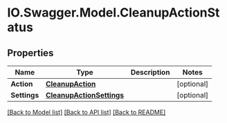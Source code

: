 # IO.Swagger.Model.CleanupActionStatus
## Properties

Name | Type | Description | Notes
------------ | ------------- | ------------- | -------------
**Action** | [**CleanupAction**](CleanupAction.md) |  | [optional] 
**Settings** | [**CleanupActionSettings**](CleanupActionSettings.md) |  | [optional] 

[[Back to Model list]](../README.md#documentation-for-models) [[Back to API list]](../README.md#documentation-for-api-endpoints) [[Back to README]](../README.md)

